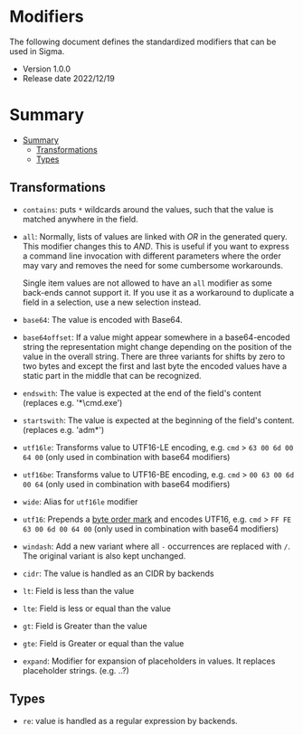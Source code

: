 # Modifiers <!-- omit in toc -->

The following document defines the standardized modifiers that can be used in Sigma.


* Version 1.0.0
* Release date 2022/12/19

# Summary

- [Summary](#summary)
  - [Transformations](#transformations)
  - [Types](#types)


## Transformations

* `contains`: puts `*` wildcards around the values, such that the value is matched anywhere in the
  field.
* `all`: Normally, lists of values are linked with *OR* in the generated query. This modifier
  changes this to *AND*. This is useful if you want to express a command line invocation with different
  parameters where the order may vary and removes the need for some cumbersome workarounds.

  Single item values are not allowed to have an `all` modifier as some back-ends cannot support it.
  If you use it as a workaround to duplicate a field in a selection, use a new selection instead.
* `base64`: The value is encoded with Base64.
* `base64offset`: If a value might appear somewhere in a base64-encoded string the representation
  might change depending on the position of the value in the overall string. There are three variants for shifts
  by zero to two bytes and except the first and last byte the encoded values have a static part in
  the middle that can be recognized.
* `endswith`: The value is expected at the end of the field's content (replaces e.g. '*\cmd.exe')
* `startswith`: The value is expected at the beginning of the field's content. (replaces e.g. 'adm*')
* `utf16le`: Transforms value to UTF16-LE encoding, e.g. `cmd` > `63 00 6d 00 64 00` (only used in combination with base64 modifiers)
* `utf16be`: Transforms value to UTF16-BE encoding, e.g. `cmd` > `00 63 00 6d 00 64` (only used in combination with base64 modifiers)
* `wide`: Alias for `utf16le` modifier
* `utf16`: Prepends a [byte order mark](https://en.wikipedia.org/wiki/Byte_order_mark) and encodes UTF16, e.g. `cmd` > `FF FE 63 00 6d 00 64 00` (only used in combination with base64 modifiers)
* `windash`: Add a new variant where all `-` occurrences are replaced with `/`. The original variant is also kept unchanged.
* `cidr`: The value is handled as an CIDR by backends
* `lt`: Field is less than the value
* `lte`: Field is less or equal than the value
* `gt`: Field is Greater than the value
* `gte`: Field is Greater or equal than the value

* `expand`: Modifier for expansion of placeholders in values. It replaces placeholder strings. (e.g. ..?)

## Types

* `re`: value is handled as a regular expression by backends.